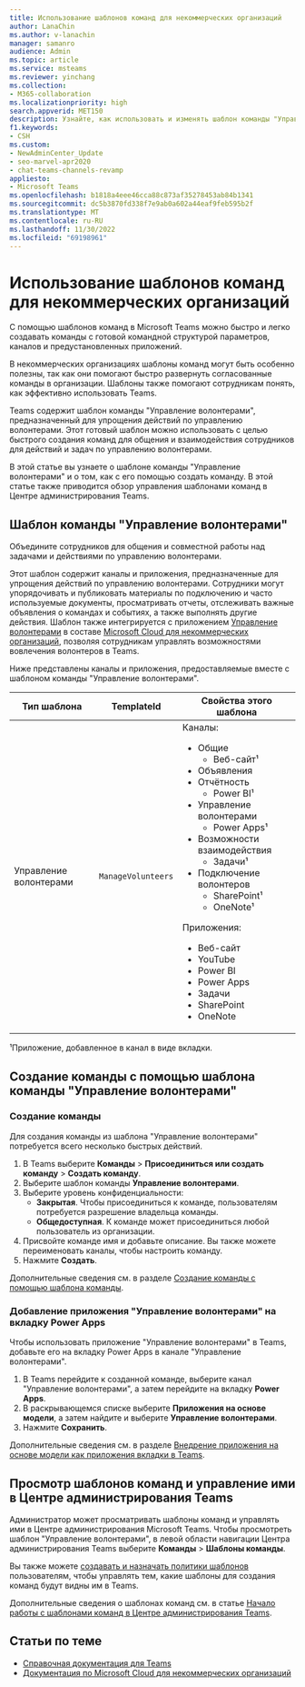 ```yaml
---
title: Использование шаблонов команд для некоммерческих организаций
author: LanaChin
ms.author: v-lanachin
manager: samanro
audience: Admin
ms.topic: article
ms.service: msteams
ms.reviewer: yinchang
ms.collection:
- M365-collaboration
ms.localizationpriority: high
search.appverid: MET150
description: Узнайте, как использовать и изменять шаблон команды "Управление волонтерами", чтобы легко и быстро создавать команды для сотрудников некоммерческой организации с целью общения и совместной работы по управлению волонтерами.
f1.keywords:
- CSH
ms.custom:
- NewAdminCenter_Update
- seo-marvel-apr2020
- chat-teams-channels-revamp
appliesto:
- Microsoft Teams
ms.openlocfilehash: b1818a4eee46cca88c873af35278453ab84b1341
ms.sourcegitcommit: dc5b3870fd338f7e9ab0a602a44eaf9feb595b2f
ms.translationtype: MT
ms.contentlocale: ru-RU
ms.lasthandoff: 11/30/2022
ms.locfileid: "69198961"
---
```

# <a name="use-nonprofit-team-templates"></a>Использование шаблонов команд для некоммерческих организаций

С помощью шаблонов команд в Microsoft Teams можно быстро и легко создавать команды с готовой командной структурой параметров, каналов и предустановленных приложений.

В некоммерческих организациях шаблоны команд могут быть особенно полезны, так как они помогают быстро развернуть согласованные команды в организации. Шаблоны также помогают сотрудникам понять, как эффективно использовать Teams.

Teams содержит шаблон команды "Управление волонтерами", предназначенный для упрощения действий по управлению волонтерами. Этот готовый шаблон можно использовать с целью быстрого создания команд для общения и взаимодействия сотрудников для действий и задач по управлению волонтерами.

В этой статье вы узнаете о шаблоне команды "Управление волонтерами" и о том, как с его помощью создать команду. В этой статье также приводится обзор управления шаблонами команд в Центре администрирования Teams.

## <a name="manage-volunteers-team-template"></a>Шаблон команды "Управление волонтерами"

Объедините сотрудников для общения и совместной работы над задачами и действиями по управлению волонтерами.

Этот шаблон содержит каналы и приложения, предназначенные для упрощения действий по управлению волонтерами. Сотрудники могут упорядочивать и публиковать материалы по подключению и часто используемые документы, просматривать отчеты, отслеживать важные объявления о командах и событиях, а также выполнять другие действия. Шаблон также интегрируется с приложением [Управление волонтерами](/dynamics365/industry/nonprofit/volunteer-management-use) в составе [Microsoft Cloud для некоммерческих организаций](/industry/nonprofit/), позволяя сотрудникам управлять возможностями вовлечения волонтеров в Teams.

Ниже представлены каналы и приложения, предоставляемые вместе с шаблоном команды "Управление волонтерами".

| Тип шаблона |TemplateId | Свойства этого шаблона |
| ------------------|-- |----------------------------------------------------- |
|Управление волонтерами| `ManageVolunteers` |Каналы: <ul><li>Общие<ul><li>Веб-сайт&sup1;</li></ul><li>Объявления</li><li>Отчётность<ul><li>Power BI&sup1;</li></ul></li><li>Управление волонтерами<ul><li>Power Apps&sup1;</li></ul></li><li>Возможности взаимодействия<ul><li>Задачи&sup1;</li></ul></li><li>Подключение волонтеров<ul><li>SharePoint&sup1;</li><li>OneNote&sup1;</li></ul></li></ul> Приложения: <ul><li>Веб-сайт</li><li>YouTube</li><li>Power BI</li><li>Power Apps</li><li>Задачи</li><li>SharePoint</li><li>OneNote</li></ul>|

&sup1;Приложение, добавленное в канал в виде вкладки.

## <a name="create-a-team-using-the-manage-volunteers-team-template"></a>Создание команды с помощью шаблона команды "Управление волонтерами"

### <a name="create-the-team"></a>Создание команды

Для создания команды из шаблона "Управление волонтерами" потребуется всего несколько быстрых действий.

1. В Teams выберите **Команды** > **Присоединиться или создать команду** > **Создать команду**.
2. Выберите шаблон команды **Управление волонтерами**.
3. Выберите уровень конфиденциальности:
    - **Закрытая**. Чтобы присоединиться к команде, пользователям потребуется разрешение владельца команды.
    - **Общедоступная**. К команде может присоединиться любой пользователь из организации.
4. Присвойте команде имя и добавьте описание. Вы также можете переименовать каналы, чтобы настроить команду.
5. Нажмите **Создать**.

Дополнительные сведения см. в разделе [Создание команды с помощью шаблона команды](https://support.microsoft.com/office/create-a-team-with-team-templates-702a2977-e662-4038-bef5-bdf8ee47b17b).

### <a name="add-the-volunteer-management-app-to-the-power-apps-tab"></a>Добавление приложения "Управление волонтерами" на вкладку Power Apps

Чтобы использовать приложение "Управление волонтерами" в Teams, добавьте его на вкладку Power Apps в канале "Управление волонтерами". 

1. В Teams перейдите к созданной команде, выберите канал "Управление волонтерами", а затем перейдите на вкладку **Power Apps**.
2. В раскрывающемся списке выберите **Приложения на основе модели**, а затем найдите и выберите **Управление волонтерами**.
3. Нажмите **Сохранить**.

Дополнительные сведения см. в разделе [Внедрение приложения на основе модели как приложения вкладки в Teams](/powerapps/teams/embed-model-driven-teams-tab).

## <a name="view-and-manage-team-templates-in-the-teams-admin-center"></a>Просмотр шаблонов команд и управление ими в Центре администрирования Teams

Администратор может просматривать шаблоны команд и управлять ими в Центре администрирования Microsoft Teams. Чтобы просмотреть шаблон "Управление волонтерами", в левой области навигации Центра администрирования Teams выберите **Команды** > **Шаблоны команды**.

Вы также можете [создавать и назначать политики шаблонов](templates-policies.md) пользователям, чтобы управлять тем, какие шаблоны для создания команд будут видны им в Teams.

Дополнительные сведения о шаблонах команд см. в статье [Начало работы с шаблонами команд в Центре администрирования Teams](get-started-with-teams-templates-in-the-admin-console.md).

## <a name="related-articles"></a>Статьи по теме

- [Справочная документация для Teams](https://support.microsoft.com/teams)
- [Документация по Microsoft Cloud для некоммерческих организаций](/industry/nonprofit/)
